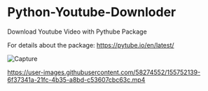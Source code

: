 # Python-Youtube-Downloder

Download Youtube Video with Pythube Package 

For details about the package: https://pytube.io/en/latest/

![Capture](https://user-images.githubusercontent.com/58274552/155752109-8a94db02-20ad-46aa-836d-3c8dd715e86f.PNG)




https://user-images.githubusercontent.com/58274552/155752139-6f37341a-21fc-4b35-a8bd-c53607cbc63c.mp4


